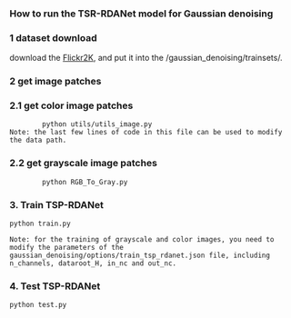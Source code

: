 ### How to run the TSR-RDANet model for Gaussian denoising

### 1 dataset download

download the [Flickr2K](https://cv.snu.ac.kr/research/EDSR/Flickr2K.tar), and put it into the /gaussian_denoising/trainsets/.

### 2 get image patches

### 2.1 get color image patches

```
        python utils/utils_image.py
Note: the last few lines of code in this file can be used to modify the data path.   
```    

### 2.2 get grayscale image patches

```
        python RGB_To_Gray.py
```        
   
### 3. Train TSP-RDANet

```
python train.py 

Note: for the training of grayscale and color images, you need to modify the parameters of the gaussian_denoising/options/train_tsp_rdanet.json file, including n_channels, dataroot_H, in_nc and out_nc.
```

### 4. Test TSP-RDANet

```
python test.py
```
